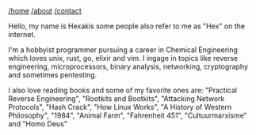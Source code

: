 <div class="navbar-wrap center">
	<div class="navbar">
		<a href="/">/home</a>
		<a href="/about">/about</a>
		<a href="/contact">/contact</a>
	</div>
</div>

Hello, my name is Hexakis some people also refer to me as "Hex" on the internet.

I'm a hobbyist programmer pursuing a career in Chemical Engineering
which loves unix, rust, go, elixir and vim. I ingage in topics like reverse engineering, microprocessors, binary analysis, networking, cryptography and sometimes pentesting.

I also love reading books and some of my favorite ones are: "Practical Reverse Engineering", "Rootkits and Bootkits", "Attacking Network Protocols", "Hash Crack", "How Linux Works", "A History of Western Philosophy", "1984", "Animal Farm", "Fahrenheit 451", "Cultuurmarxisme" and "Homo Deus"
